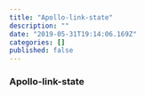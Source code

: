 ```yaml
---
title: "Apollo-link-state"
description: ""
date: "2019-05-31T19:14:06.169Z"
categories: []
published: false
---
```


  

### Apollo-link-state